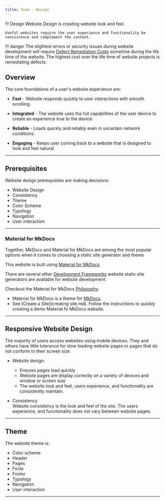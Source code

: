 ```yaml
---
title: Team - Design
---
```



!!! Design
    Website *Design* is creating website look and feel.
    
    Useful websites require the user experience and functionality be consistence and complement the content.

!!! danger 
    The slightest errors or security issues during website development will require [Defect Remediation Costs](defect_costs.md) sometime during the life time of the website. The highest cost over the life time of website projects is remediating defects.

## Overview

The core foundations of a user's website experience are:

- **Fast** - Website responds quickly to user interactions with smooth scrolling.

- **Integrated** - The website uses the full capabilities of the user device to create an experience true to the device.

- **Reliable** - Loads quickly and reliably even in uncertain network conditions.

- **Engaging** - Keeps user coming back to a website that is designed to look and feel natural.

---

## Prerequisites

Website design prerequisites are making decisions:

- Website Design
- Consistency
- Theme
- Color Scheme
- Typology
- Navigation
- User interaction
---

### Material for MkDocs

Together, MkDocs and Material for MkDocs are among the most popular options when it comes to choosing a static site generator and theme

This website is built using [Material for MkDocs](https://squidfunk.github.io/mkdocs-material/)

There are several other [Development Frameworks](https://squidfunk.github.io/mkdocs-material/alternatives/) website static site generators are available for website development.

Checkout the Material for MkDocs [Philosophy](https://squidfunk.github.io/mkdocs-material/philosophy/).

- Material for MkDocs is a theme for [MkDocs](https://www.mkdocs.org/).
- See [Create a Site](creating site.md). Follow the instructions to quickly creating a demo Material fo MkDocs website.
---

## Responsive Website Design

The majority of users access websites using mobile devices. They and others have little tolerance for slow loading website pages or pages that do not conform to their screen size.

- Website design:

  - Ensures pages load quickly
  - Website pages are display correctly on a variety of devices and window or screen size
  - The website look and feel, users experience, and functionality are consistently maintain.

- Consistency  
  Website consistency is the look and feel of the site. The users experience, and functionality does not vary between website pages.

---

## Theme

The website theme is:

- Color scheme
- Header
- Pages
- Fonts
- Footer
- Typology
- Navigation
- User interaction

---
